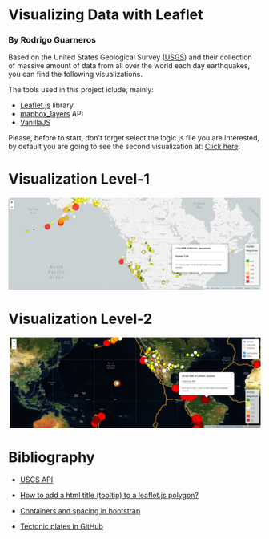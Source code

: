 # Visualizing Data with Leaflet

### By Rodrigo Guarneros

Based on the United States Geological Survey ([USGS](https://earthquake.usgs.gov/earthquakes/feed/v1.0/geojson.php)) and their collection of massive amount of data from all over the world each day earthquakes, you can find the following visualizations.

The tools used in this project iclude, mainly:

- [Leaflet.js](https://leafletjs.com/) library
- [mapbox_layers](https://www.mapbox.com/) API
- [VanillaJS](http://vanilla-js.com/) 

Please, before to start, don't forget select the logic.js file you are interested, by default you are going to see the second visualization at: [Click here](rodguarneros.github.io/leaflet):

# Visualization Level-1
![2-BasicMap](https://github.com/RodGuarneros/leaflet/blob/master/static/Images/RodrigoGuarneros1.jpg)

# Visualization Level-2

![BasicMap](https://github.com/RodGuarneros/leaflet/blob/master/static/Images/RodrigoGuarneros2.jpg)

# Bibliography

- [USGS API](https://earthquake.usgs.gov/earthquakes/feed/v1.0/geojson.php)

- [How to add a html title (tooltip) to a leaflet.js polygon?](https://stackoverflow.com/questions/39770744/how-to-add-a-html-title-tooltip-to-a-leaflet-js-polygon/39770975) 

- [Containers and spacing in bootstrap](https://getbootstrap.com/docs/4.0/utilities/spacing/)

- [Tectonic plates in GitHub](https://github.com/fraxen/tectonicplates)
